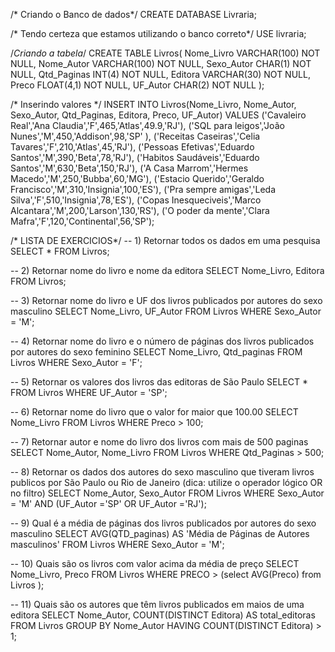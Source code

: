 /* Criando o Banco de dados*/
CREATE DATABASE Livraria;

/* Tendo certeza que estamos utilizando o banco correto*/
USE livraria;

/*Criando a tabela*/
CREATE TABLE Livros(
		Nome_Livro VARCHAR(100) NOT NULL,
        Nome_Autor VARCHAR(100) NOT NULL,
        Sexo_Autor CHAR(1) NOT NULL,
        Qtd_Paginas INT(4) NOT NULL,
        Editora VARCHAR(30) NOT NULL,
        Preco FLOAT(4,1) NOT NULL,
        UF_Autor CHAR(2) NOT NULL
);


/* Inserindo valores */
INSERT INTO Livros(Nome_Livro, Nome_Autor, Sexo_Autor, Qtd_Paginas, Editora, Preco, UF_Autor)
VALUES	('Cavaleiro Real','Ana Claudia','F',465,'Atlas',49.9,'RJ'),
		('SQL para leigos','João Nunes','M',450,'Addison',98,'SP' ),
		('Receitas Caseiras','Celia Tavares','F',210,'Atlas',45,'RJ'),
		('Pessoas Efetivas','Eduardo Santos','M',390,'Beta',78,'RJ'),
		('Habitos Saudáveis','Eduardo Santos','M',630,'Beta',150,'RJ'),
		('A Casa Marrom','Hermes Macedo','M',250,'Bubba',60,'MG'),
		('Estacio Querido','Geraldo Francisco','M',310,'Insignia',100,'ES'),
		('Pra sempre amigas','Leda Silva','F',510,'Insignia',78,'ES'),
		('Copas Inesqueciveis','Marco Alcantara','M',200,'Larson',130,'RS'),
		('O poder da mente','Clara Mafra','F',120,'Continental',56,'SP');


/* LISTA DE EXERCICIOS*/
-- 1) Retornar todos os dados em uma pesquisa
SELECT 
    *
FROM
    Livros;
    
-- 2) Retornar nome do livro e nome da editora
SELECT 
    Nome_Livro, 
    Editora
FROM
    Livros;
    
-- 3) Retornar nome do livro e UF dos livros publicados por autores do sexo masculino
SELECT 
    Nome_Livro, 
    UF_Autor
FROM
    Livros
WHERE
    Sexo_Autor = 'M';
    
-- 4) Retornar nome do livro e o número de páginas dos livros publicados por autores do sexo feminino
SELECT 
    Nome_Livro, 
    Qtd_paginas
FROM
    Livros
WHERE
    Sexo_Autor = 'F';
    
-- 5) Retornar os valores dos livros das editoras de São Paulo
SELECT 
    *
FROM
    Livros
WHERE
	UF_Autor = 'SP';
    
-- 6) Retornar nome do livro que o valor for maior que 100.00
SELECT 
    Nome_Livro
FROM
    Livros
WHERE
    Preco > 100;
    
-- 7) Retornar autor e nome do livro dos livros com mais de 500 paginas
SELECT 
    Nome_Autor, 
    Nome_Livro
FROM
    Livros
WHERE
    Qtd_Paginas > 500;
    
-- 8) Retornar os dados dos autores do sexo masculino que tiveram livros publicos por São Paulo ou Rio de Janeiro (dica: utilize o operador lógico OR no filtro)
SELECT 
    Nome_Autor, 
    Sexo_Autor
FROM
    Livros
WHERE
    Sexo_Autor = 'M' AND (UF_Autor ='SP' OR UF_Autor ='RJ');
    
 
-- 9) Qual é a média de páginas dos livros publicados por autores do sexo masculino
SELECT 
    AVG(QTD_paginas) AS 'Média de Páginas de Autores masculinos'
FROM
    Livros
WHERE
    Sexo_Autor = 'M';
 
 
 
-- 10) Quais são os livros com valor acima da média de preço
SELECT 
    Nome_Livro,
    Preco
FROM
    Livros
WHERE
	PRECO > (select AVG(Preco) from Livros );


-- 11) Quais são os autores que têm livros publicados em maios de uma editora
SELECT 
    Nome_Autor, 
    COUNT(DISTINCT Editora) AS total_editoras
FROM
    Livros
GROUP BY Nome_Autor
HAVING COUNT(DISTINCT Editora) > 1;
